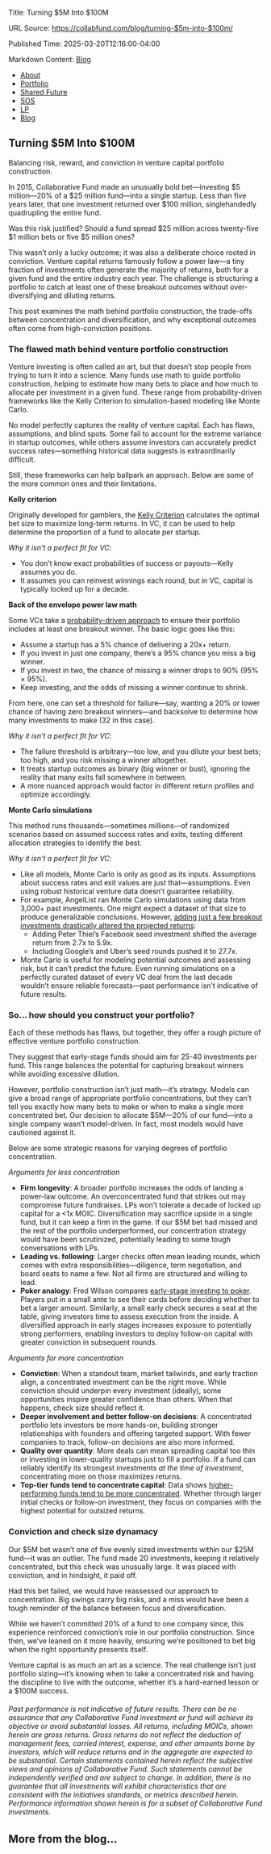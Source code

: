 Title: Turning $5M Into $100M

URL Source: https://collabfund.com/blog/turning-$5m-into-$100m/

Published Time: 2025-03-20T12:16:00-04:00

Markdown Content:
[Blog](https://collabfund.com/blog)

*   [About](https://collabfund.com/about/)
*   [Portfolio](https://collabfund.com/portfolio)
*   [Shared Future](https://collabfund.com/shared-future/)
*   [SOS](https://collabfund.com/sos/)
*   [LP](https://collabfund.com/investorportal/)
*   [Blog](https://collabfund.com/blog/)

Turning $5M Into $100M
----------------------

Balancing risk, reward, and conviction in venture capital portfolio construction.

In 2015, Collaborative Fund made an unusually bold bet—investing $5 million—20% of a $25 million fund—into a single startup. Less than five years later, that one investment returned over $100 million, singlehandedly quadrupling the entire fund.

Was this risk justified? Should a fund spread $25 million across twenty-five $1 million bets or five $5 million ones?

This wasn’t only a lucky outcome; it was also a deliberate choice rooted in conviction. Venture capital returns famously follow a power law—a tiny fraction of investments often generate the majority of returns, both for a given fund and the entire industry each year. The challenge is structuring a portfolio to catch at least one of these breakout outcomes without over-diversifying and diluting returns.

This post examines the math behind portfolio construction, the trade-offs between concentration and diversification, and why exceptional outcomes often come from high-conviction positions.

### The flawed math behind venture portfolio construction

Venture investing is often called an art, but that doesn’t stop people from trying to turn it into a science. Many funds use math to guide portfolio construction, helping to estimate how many bets to place and how much to allocate per investment in a given fund. These range from probability-driven frameworks like the Kelly Criterion to simulation-based modeling like Monte Carlo.

No model perfectly captures the reality of venture capital. Each has flaws, assumptions, and blind spots. Some fail to account for the extreme variance in startup outcomes, while others assume investors can accurately predict success rates—something historical data suggests is extraordinarily difficult.

Still, these frameworks can help ballpark an approach. Below are some of the more common ones and their limitations.

**Kelly criterion**

Originally developed for gamblers, the [Kelly Criterion](https://medium.com/@nicola-weiroster/vc-portfolio-size-a-kelly-criterion-approach-2f18791a2832) calculates the optimal bet size to maximize long-term returns. In VC, it can be used to help determine the proportion of a fund to allocate per startup.

_Why it isn’t a perfect fit for VC_:

*   You don’t know exact probabilities of success or payouts—Kelly assumes you do.
*   It assumes you can reinvest winnings each round, but in VC, capital is typically locked up for a decade.

**Back of the envelope power law math**

Some VCs take a [probability-driven approach](https://10xcapital.beehiiv.com/p/optimal-vc-portfolio-construction) to ensure their portfolio includes at least one breakout winner. The basic logic goes like this:

*   Assume a startup has a 5% chance of delivering a 20x+ return.
*   If you invest in just one company, there’s a 95% chance you miss a big winner.
*   If you invest in two, the chance of missing a winner drops to 90% (95% × 95%).
*   Keep investing, and the odds of missing a winner continue to shrink.

From here, one can set a threshold for failure—say, wanting a 20% or lower chance of having zero breakout winners—and backsolve to determine how many investments to make (32 in this case).

_Why it isn’t a perfect fit for VC_:

*   The failure threshold is arbitrary—too low, and you dilute your best bets; too high, and you risk missing a winner altogether.
*   It treats startup outcomes as binary (big winner or bust), ignoring the reality that many exits fall somewhere in between.
*   A more nuanced approach would factor in different return profiles and optimize accordingly.

**Monte Carlo simulations**

This method runs thousands—sometimes millions—of randomized scenarios based on assumed success rates and exits, testing different allocation strategies to identify the best.

_Why it isn’t a perfect fit for VC_:

*   Like all models, Monte Carlo is only as good as its inputs. Assumptions about success rates and exit values are just that—assumptions. Even using robust historical venture data doesn’t guarantee reliability.
*   For example, AngelList ran Monte Carlo simulations using data from 3,000+ past investments. One might expect a dataset of that size to produce generalizable conclusions. However, [adding just a few breakout investments drastically altered the projected returns](https://www.openvc.app/blog/vc-portfolio-construction):
    *   Adding Peter Thiel’s Facebook seed investment shifted the average return from 2.7x to 5.9x.
    *   Including Google’s and Uber’s seed rounds pushed it to 27.7x.
*   Monte Carlo is useful for modeling potential outcomes and assessing risk, but it can’t predict the future. Even running simulations on a perfectly curated dataset of every VC deal from the last decade wouldn’t ensure reliable forecasts—past performance isn’t indicative of future results.

### So… how should you construct your portfolio?

Each of these methods has flaws, but together, they offer a rough picture of effective venture portfolio construction.

They suggest that early-stage funds should aim for 25-40 investments per fund. This range balances the potential for capturing breakout winners while avoiding excessive dilution.

However, portfolio construction isn’t just math—it’s strategy. Models can give a broad range of appropriate portfolio concentrations, but they can’t tell you exactly how many bets to make or when to make a single more concentrated bet. Our decision to allocate $5M—20% of our fund—into a single company wasn’t model-driven. In fact, most models would have cautioned against it.

Below are some strategic reasons for varying degrees of portfolio concentration.

_Arguments for less concentration_

*   **Firm longevity**: A broader portfolio increases the odds of landing a power-law outcome. An overconcentrated fund that strikes out may compromise future fundraises. LPs won’t tolerate a decade of locked up capital for a <1x MOIC. Diversification may sacrifice upside in a single fund, but it can keep a firm in the game. If our $5M bet had missed and the rest of the portfolio underperformed, our concentration strategy would have been scrutinized, potentially leading to some tough conversations with LPs.
*   **Leading vs. following**: Larger checks often mean leading rounds, which comes with extra responsibilities—diligence, term negotiation, and board seats to name a few. Not all firms are structured and willing to lead.
*   **Poker analogy**: Fred Wilson compares [early-stage investing to poker](https://avc.com/2004/11/the_poker_analo/). Players put in a small ante to see their cards before deciding whether to bet a larger amount. Similarly, a small early check secures a seat at the table, giving investors time to assess execution from the inside. A diversified approach in early stages increases exposure to potentially strong performers, enabling investors to deploy follow-on capital with greater conviction in subsequent rounds.

_Arguments for more concentration_

*   **Conviction**: When a standout team, market tailwinds, and early traction align, a concentrated investment can be the right move. While conviction should underpin every investment (ideally), some opportunities inspire greater confidence than others. When that happens, check size should reflect it.
*   **Deeper involvement and better follow-on decisions**: A concentrated portfolio lets investors be more hands-on, building stronger relationships with founders and offering targeted support. With fewer companies to track, follow-on decisions are also more informed.
*   **Quality over quantity**: More deals can mean spreading capital too thin or investing in lower-quality startups just to fill a portfolio. If a fund can reliably identify its strongest investments _at the time of investment_, concentrating more on those maximizes returns.
*   **Top-tier funds tend to concentrate capital**: Data shows [higher-performing funds tend to be more concentrated](https://www.linkedin.com/pulse/big-winners-bold-concentration-unveiling-secret-portfolio-shuman-mwmze/). Whether through larger initial checks or follow-on investment, they focus on companies with the highest potential for outsized returns.

### Conviction and check size dynamacy 

Our $5M bet wasn’t one of five evenly sized investments within our $25M fund—it was an outlier. The fund made 20 investments, keeping it relatively concentrated, but this check was unusually large. It was placed with conviction, and in hindsight, it paid off.

Had this bet failed, we would have reassessed our approach to concentration. Big swings carry big risks, and a miss would have been a tough reminder of the balance between focus and diversification.

While we haven’t committed 20% of a fund to one company since, this experience reinforced conviction’s role in our portfolio construction. Since then, we’ve leaned on it more heavily, ensuring we’re positioned to bet big when the right opportunity presents itself.

Venture capital is as much an art as a science. The real challenge isn’t just portfolio sizing—it’s knowing when to take a concentrated risk and having the discipline to live with the outcome, whether it’s a hard-earned lesson or a $100M success.

###### _Past performance is not indicative of future results. There can be no assurance that any Collaborative Fund investment or fund will achieve its objective or avoid substantial losses. All returns, including MOICs, shown herein are gross returns. Gross returns do not reflect the deduction of management fees, carried interest, expense, and other amounts borne by investors, which will reduce returns and in the aggregate are expected to be substantial. Certain statements contained herein reflect the subjective views and opinions of Collaborative Fund. Such statements cannot be independently verified and are subject to change. In addition, there is no guarantee that all investments will exhibit characteristics that are consistent with the initiatives standards, or metrics described herein. Performance information shown herein is for a subset of Collaborative Fund investments._

More from the blog…
-------------------
